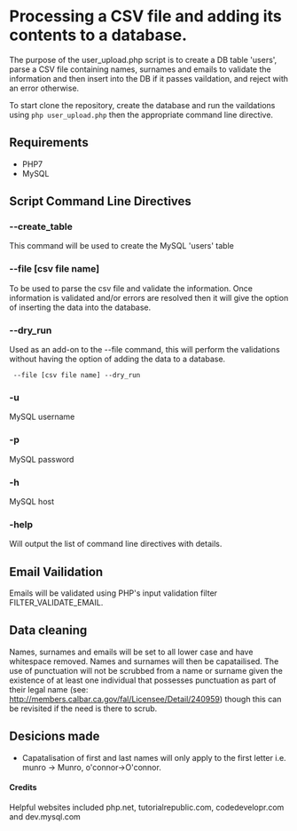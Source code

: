 # Processing a CSV file and adding its contents to a database.

The purpose of the user_upload.php script is to create a DB table 'users', parse a CSV file containing names, surnames and emails to validate the information and then insert into the DB if it passes vaildation, and reject with an error otherwise.  

To start clone the repository, create the database and run the vaildations using ```php user_upload.php``` then the appropriate command line directive.


## Requirements 

* PHP7
* MySQL


## Script Command Line Directives

### --create_table
This command will be used to create the MySQL 'users' table

### --file [csv file name]
To be used to parse the csv file and validate the information. Once information is validated and/or errors are resolved then it will give the option of inserting the data into the database.

### --dry_run
Used as an add-on to the --file command, this will perform the validations without having the option of adding the data to a database.

``` --file [csv file name] --dry_run```

### -u 
MySQL username

### -p
MySQL password

### -h
MySQL host

### -help
Will output the list of command line directives with details.

## Email Vailidation

Emails will be validated using PHP's input validation filter FILTER_VALIDATE_EMAIL.

## Data cleaning

Names, surnames and emails will be set to all lower case and have whitespace removed. Names and surnames will then be capatailised. The use of punctuation will not be scrubbed from a name or surname given the existence of at least one individual that possesses punctuation as part of their legal name (see: http://members.calbar.ca.gov/fal/Licensee/Detail/240959) though this can be revisited if the need is there to scrub.

## Desicions made

* Capatalisation of first and last names will only apply to the first letter i.e. munro -> Munro, o'connor->O'connor.


#### Credits 
Helpful websites included php.net, tutorialrepublic.com, codedevelopr.com and dev.mysql.com


